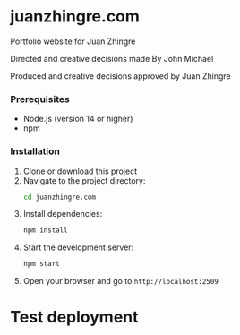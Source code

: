 # juanzhingre.com

Portfolio website for Juan Zhingre

Directed and creative decisions made By John Michael

Produced and creative decisions approved by Juan Zhingre

### Prerequisites
- Node.js (version 14 or higher)
- npm

### Installation
1. Clone or download this project
2. Navigate to the project directory:
   ```bash
   cd juanzhingre.com
   ```
3. Install dependencies:
   ```bash
   npm install
   ```
4. Start the development server:
   ```bash
   npm start
   ```
5. Open your browser and go to `http://localhost:2509`
# Test deployment
